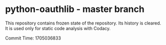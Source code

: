 # python-oauthlib - master branch

This repository contains frozen state of the repository.
Its history is cleared. It is used only for static code
analysis with Codacy.

Commit Time: 1705036833